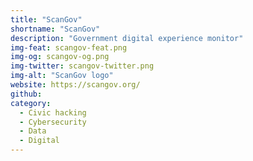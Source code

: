 ```yaml
---
title: "ScanGov"
shortname: "ScanGov"
description: "Government digital experience monitor"
img-feat: scangov-feat.png
img-og: scangov-og.png
img-twitter: scangov-twitter.png
img-alt: "ScanGov logo"
website: https://scangov.org/
github: 
category:
  - Civic hacking
  - Cybersecurity
  - Data
  - Digital
---
```


